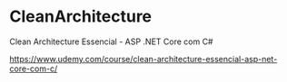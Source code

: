 # CleanArchitecture
Clean Architecture Essencial - ASP .NET Core com C# 

https://www.udemy.com/course/clean-architecture-essencial-asp-net-core-com-c/

